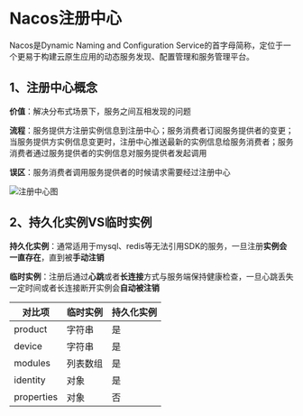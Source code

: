 # Nacos注册中心

Nacos是Dynamic Naming and Configuration Service的首字母简称，定位于一个更易于构建云原生应用的动态服务发现、配置管理和服务管理平台。

## 1、注册中心概念

**价值**：解决分布式场景下，服务之间互相发现的问题

**流程**：服务提供方注册实例信息到注册中心；服务消费者订阅服务提供者的变更；当服务提供方实例信息变更时，注册中心推送最新的实例信息给服务消费者；服务消费者通过服务提供者的实例信息对服务提供者发起调用

**误区**：服务消费者调用服务提供者的时候请求需要经过注册中心

![注册中心图](..\Resource\Nacos\注册中心.png)

## 2、持久化实例VS临时实例

**持久化实例**：通常适用于mysql、redis等无法引用SDK的服务，一旦注册**实例会一直存在**，直到被**手动注销**

**临时实例**：注册后通过**心跳**或者**长连接**方式与服务端保持健康检查，一旦心跳丢失一定时间或者长连接断开实例会**自动被注销**

| 对比项   | 临时实例     | 持久化实例 |
| ---------- | -------- | -------- |
| product    | 字符串   | 是       |
| device     | 字符串   | 是       |
| modules    | 列表数组 | 是       |
| identity   | 对象     | 是       |
| properties | 对象     | 否       |

